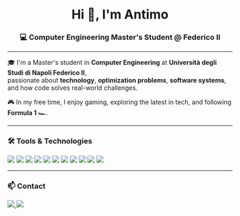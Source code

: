 <h1 align="center">Hi 👋, I'm Antimo </h1>
<h3 align="center">💻 Computer Engineering Master's Student @ Federico II</h3>

---

🎓 I'm a Master's student in **Computer Engineering** at **Università degli Studi di Napoli Federico II**,  
passionate about **technology**, **optimization problems**, **software systems**, and how code solves real-world challenges.

🎮 In my free time, I enjoy gaming, exploring the latest in tech, and following **Formula 1** 🏎️.

---

### 🛠️ Tools & Technologies

<p align="left">
  <img src="https://img.shields.io/badge/Python-3776AB?style=flat&logo=python&logoColor=white"/>
  <img src="https://img.shields.io/badge/Java-007396?style=flat&logo=java&logoColor=white"/>
  <img src="https://img.shields.io/badge/C++-00599C?style=flat&logo=c%2B%2B&logoColor=white"/>
  <img src="https://img.shields.io/badge/VHDL-45217A?style=flat&logoColor=white"/>
  <img src="https://img.shields.io/badge/UML-Diagrams-ff69b4?style=flat"/>
  <img src="https://img.shields.io/badge/MongoDB-47A248?style=flat&logo=mongodb&logoColor=white"/>
  <img src="https://img.shields.io/badge/Linux-FCC624?style=flat&logo=linux&logoColor=black"/>
  <img src="https://img.shields.io/badge/Odoo-714B67?style=flat&logo=odoo&logoColor=white"/>
  <img src="https://img.shields.io/badge/BPMN-Modelling-blue?style=flat"/>
  <img src="https://img.shields.io/badge/SQL-4479A1?style=flat&logo=mysql&logoColor=white"/>
  <img src="https://img.shields.io/badge/Machine%20Learning-0096D6?style=flat&logo=scikit-learn&logoColor=white"/>


</p>

---

### 📫 Contact

<p align="left">
  <a href="mailto:antimo.barbato95@gmail.com">
    <img src="https://img.shields.io/badge/Gmail-antimo.barbato95%40gmail.com-red?style=flat&logo=gmail&logoColor=white"/>
  </a>
  <a href="https://www.linkedin.com/in/antimo-barbato" target="_blank">
    <img src="https://img.shields.io/badge/LinkedIn-Antimo%20Barbato-blue?style=flat&logo=linkedin&logoColor=white"/>
  </a>
</p>







